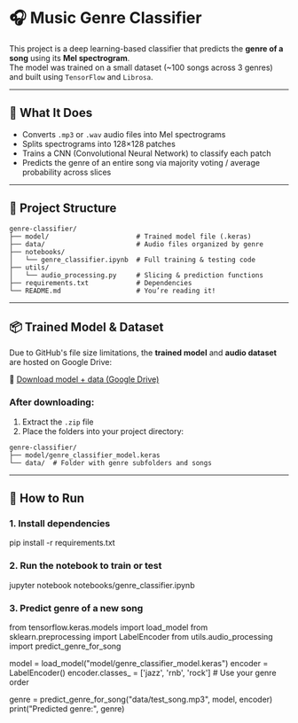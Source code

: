 # 🎧 Music Genre Classifier

This project is a deep learning-based classifier that predicts the **genre of a song** using its **Mel spectrogram**.  
The model was trained on a small dataset (~100 songs across 3 genres) and built using `TensorFlow` and `Librosa`.

---

## 🧠 What It Does

- Converts `.mp3` or `.wav` audio files into Mel spectrograms
- Splits spectrograms into 128×128 patches
- Trains a CNN (Convolutional Neural Network) to classify each patch
- Predicts the genre of an entire song via majority voting / average probability across slices

---

## 📁 Project Structure
```
genre-classifier/
├── model/                      # Trained model file (.keras)
├── data/                       # Audio files organized by genre
├── notebooks/
│   └── genre_classifier.ipynb  # Full training & testing code
├── utils/
│   └── audio_processing.py     # Slicing & prediction functions
├── requirements.txt            # Dependencies
└── README.md                   # You’re reading it!
```

---

## 📦 Trained Model & Dataset

Due to GitHub's file size limitations, the **trained model** and **audio dataset** are hosted on Google Drive:

🔗 [Download model + data (Google Drive)](https://drive.google.com/file/d/1VgtlQ9kYjX--JJ0GM6oAGSgc1AD_D_V6/view?usp=share_link)

### After downloading:

1. Extract the `.zip` file
2. Place the folders into your project directory:
```
genre-classifier/
├── model/genre_classifier_model.keras
└── data/  # Folder with genre subfolders and songs
```
---

## 🚀 How to Run

### 1. Install dependencies
pip install -r requirements.txt
### 2. Run the notebook to train or test
jupyter notebook notebooks/genre_classifier.ipynb
### 3. Predict genre of a new song
from tensorflow.keras.models import load_model
from sklearn.preprocessing import LabelEncoder
from utils.audio_processing import predict_genre_for_song

model = load_model("model/genre_classifier_model.keras")
encoder = LabelEncoder()
encoder.classes_ = ['jazz', 'rnb', 'rock']  # Use your genre order

genre = predict_genre_for_song("data/test_song.mp3", model, encoder)
print("Predicted genre:", genre)
